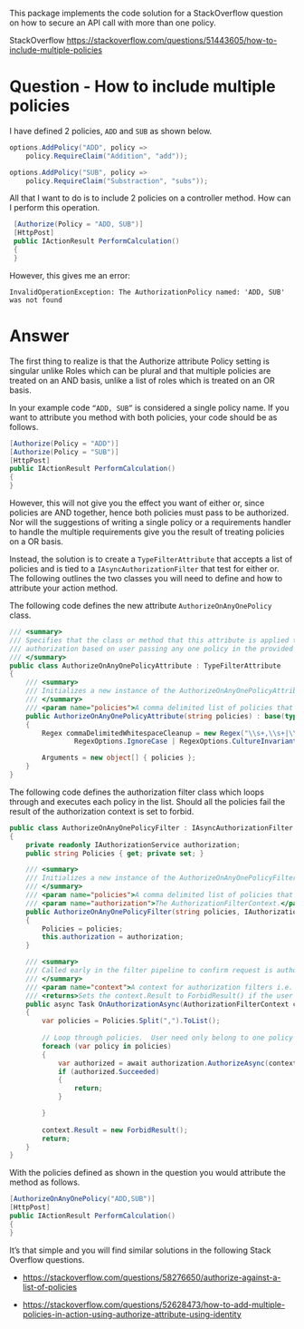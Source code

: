 ﻿This package implements the code solution for a StackOverflow question on how to secure an API call with more than one policy.

StackOverflow 
https://stackoverflow.com/questions/51443605/how-to-include-multiple-policies

# Question - How to include multiple policies

I have defined 2 policies, ```ADD``` and ```SUB``` as shown below.

```csharp
options.AddPolicy("ADD", policy =>
    policy.RequireClaim("Addition", "add"));

options.AddPolicy("SUB", policy =>
    policy.RequireClaim("Substraction", "subs"));
```

All that I want to do is to include 2 policies on a controller method. How can I perform this operation.

```csharp
 [Authorize(Policy = "ADD, SUB")]
 [HttpPost]
 public IActionResult PerformCalculation()
 {
 }
 ```

However, this gives me an error:

    InvalidOperationException: The AuthorizationPolicy named: 'ADD, SUB' was not found

# Answer

The first thing to realize is that the Authorize attribute Policy setting is singular unlike Roles which can be plural and that multiple policies are treated on an AND basis, unlike a list of roles which is treated on an OR basis.

In your example code ```“ADD, SUB”``` is considered a single policy name.  If you want to attribute you method with both policies, your code should be as follows.

```csharp
[Authorize(Policy = "ADD")]
[Authorize(Policy = "SUB")]
[HttpPost]
public IActionResult PerformCalculation()
{
}
```

However, this will not give you the effect you want of either or, since policies are AND together, hence both policies must pass to be authorized.  Nor will the suggestions of writing a single policy or a requirements handler to handle the multiple requirements give you the result of treating policies on a OR basis.

Instead, the solution is to create a ```TypeFilterAttribute``` that accepts a list of policies and is tied to a ```IAsyncAuthorizationFilter``` that test for either or.  The following outlines the two classes you will need to define and how to attribute your action method.   

The following code defines the new attribute ```AuthorizeOnAnyOnePolicy``` class.

```csharp
/// <summary>
/// Specifies that the class or method that this attribute is applied to requires 
/// authorization based on user passing any one policy in the provided list of policies.
/// </summary>
public class AuthorizeOnAnyOnePolicyAttribute : TypeFilterAttribute
{
    /// <summary>
    /// Initializes a new instance of the AuthorizeOnAnyOnePolicyAttribute class.
    /// </summary>
    /// <param name="policies">A comma delimited list of policies that are allowed to access the resource.</param>
    public AuthorizeOnAnyOnePolicyAttribute(string policies) : base(typeof(AuthorizeOnAnyOnePolicyFilter))
    {
        Regex commaDelimitedWhitespaceCleanup = new Regex("\\s+,\\s+|\\s+,|,\\s+",
                RegexOptions.IgnoreCase | RegexOptions.CultureInvariant | RegexOptions.IgnorePatternWhitespace | RegexOptions.Compiled);

        Arguments = new object[] { policies };
    }
}
```

The following code defines the authorization filter class which loops through and executes each policy in the list.  Should all the policies fail the result of the authorization context is set to forbid.

```csharp
public class AuthorizeOnAnyOnePolicyFilter : IAsyncAuthorizationFilter
{
    private readonly IAuthorizationService authorization;
    public string Policies { get; private set; }

    /// <summary>
    /// Initializes a new instance of the AuthorizeOnAnyOnePolicyFilter class.
    /// </summary>
    /// <param name="policies">A comma delimited list of policies that are allowed to access the resource.</param>
    /// <param name="authorization">The AuthorizationFilterContext.</param>
    public AuthorizeOnAnyOnePolicyFilter(string policies, IAuthorizationService authorization)
    {
        Policies = policies;
        this.authorization = authorization;
    }

    /// <summary>
    /// Called early in the filter pipeline to confirm request is authorized.
    /// </summary>
    /// <param name="context">A context for authorization filters i.e. IAuthorizationFilter and IAsyncAuthorizationFilter implementations.</param>
    /// <returns>Sets the context.Result to ForbidResult() if the user fails all of the policies listed.</returns>
    public async Task OnAuthorizationAsync(AuthorizationFilterContext context)
    {
        var policies = Policies.Split(",").ToList();
            
        // Loop through policies.  User need only belong to one policy to be authorized.
        foreach (var policy in policies)
        {
            var authorized = await authorization.AuthorizeAsync(context.HttpContext.User, policy);
            if (authorized.Succeeded)
            {
                return;
            }

        }
            
        context.Result = new ForbidResult();
        return;
    }
}
```

With the policies defined as shown in the question you would attribute the method as follows.

```csharp
[AuthorizeOnAnyOnePolicy("ADD,SUB")]
[HttpPost]
public IActionResult PerformCalculation()
{
}
```

It’s that simple and you will find similar solutions in the following Stack Overflow questions.

- https://stackoverflow.com/questions/58276650/authorize-against-a-list-of-policies

- https://stackoverflow.com/questions/52628473/how-to-add-multiple-policies-in-action-using-authorize-attribute-using-identity


